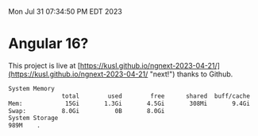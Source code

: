 Mon Jul 31 07:34:50 PM EDT 2023

# Angular 16?


This project is live at [https://kusl.github.io/ngnext-2023-04-21/](https://kusl.github.io/ngnext-2023-04-21/ "next!") thanks to Github.

```bash
System Memory
               total        used        free      shared  buff/cache   available
Mem:            15Gi       1.3Gi       4.5Gi       308Mi       9.4Gi        13Gi
Swap:          8.0Gi          0B       8.0Gi
System Storage
989M	.
